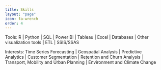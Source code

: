 ```yaml
---
title: Skills
layout: "page"
icon: fa-wrench
order: 4
---
```

Tools: R | Python | SQL | Power BI | Tableau | Excel | Databases | Other visualization tools | ETL | SSIS/SSAS  

Interests: Time Series Forecasting | Geospatial Analysis | Predictive Analytics | Customer Segmentation | Retention and Churn Analysis | Transport, Mobility and Urban Planning | Environment and Climate Change
<!-- subtitle: a list of techonologies and methods I'm profficient in -->
<!-- 
- R programming language: Data Analysis, Predictive Models and Data Visualization
[Web app for demonstrating Multiple Time Series Forecasting](https://rafabelokurows.shinyapps.io/TimeSeriesPrediction/?_ga=2.247693639.1903109664.1642792284-1085722634.1641321539)  
[Web app for matching CVs with job ads](https://rafabelokurows.shinyapps.io/JobMatcher/?_ga=2.59934317.1903109664.1642792284-1085722634.1641321539)
- Python
[Comparison of regression models](https://github.com/rafabelokurows/comparison-regression)
Data Visualization platforms: 
- Google Data Studio
[Dashboard of Covid vaccination per US state](https://datastudio.google.com/reporting/56441218-cc1f-4b40-b1d6-60da1698fb1c)
- Power BI
[Dashboard of Happiness Report 2021](https://rafabelokurows.github.io/2021/07/31/happiness-report-power-bi.html)
- Metabase
[State of Education in Portugal](https://github.com/rafabelokurows/rafabelokurows.github.io/raw/master/assets/Education-indicators-Portugal.pdf)
- Flourish
[Bar race of Olympic medals](https://rafabelokurows.github.io/2021/08/02/olympics-bar-chart-race.html)
- SQL and relational databases: Postgres, IBM DB2
- Excel
- Business Analysis
- Scrum and Agile Methodologies
- Tool for monitoring and observability: Grafana Labs
for more detailed information, check my [Resume](./assets/resume.pdf) -->

